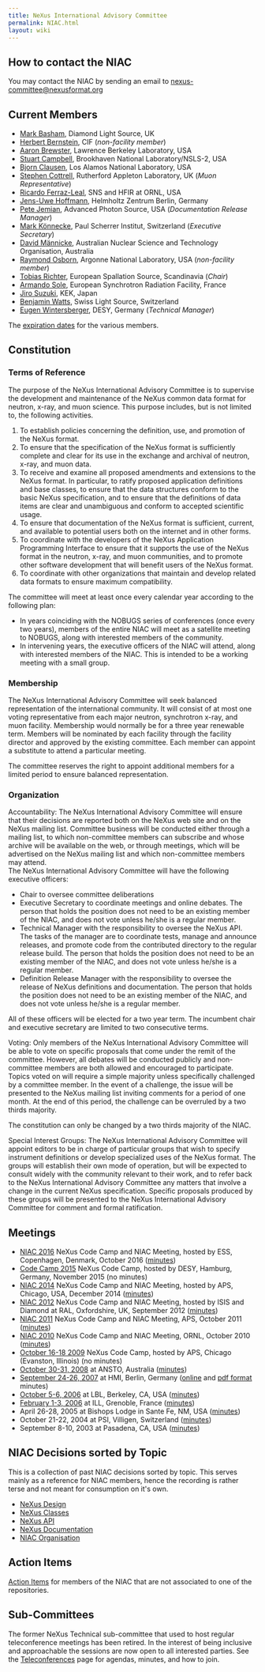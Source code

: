 ```yaml
---
title: NeXus International Advisory Committee
permalink: NIAC.html
layout: wiki
---
```


How to contact the NIAC
-----------------------

You may contact the NIAC by sending an email to
<nexus-committee@nexusformat.org>

Current Members
---------------
-   [Mark Basham](User%3AMark_Basham.html "wikilink"), Diamond Light Source, UK
-   [Herbert Bernstein](User%3AHerbert_Bernstein.html "wikilink"), CIF (*non-facility member*)
-   [Aaron Brewster](User%3AAaron_Brewster.html "wikilink"), Lawrence Berkeley Laboratory, USA
-   [Stuart Campbell](User%3AStuart_Campbell.html "wikilink"), Brookhaven National Laboratory/NSLS-2, USA
-   [Bjorn Clausen](User%3ABjorn_Clausen.html "wikilink"), Los Alamos National Laboratory, USA
-   [Stephen Cottrell](User%3ASteve_Cottrell.html "wikilink"), Rutherford Appleton Laboratory, UK (*Muon Representative*)
-   [Ricardo Ferraz-Leal](User%3A_Ricardo_Ferraz-Leal.html "wikilink"), SNS and HFIR at ORNL, USA
-   [Jens-Uwe Hoffmann](User%3AJens-Uwe_Hoffmann.html "wikilink"), Helmholtz Zentrum Berlin, Germany
-   [Pete Jemian](User%3APete_Jemian.html "wikilink"), Advanced Photon Source, USA (*Documentation Release Manager*)
-   [Mark Könnecke](User%3AMark_Koennecke.html "wikilink"), Paul Scherrer Institut, Switzerland (*Executive Secretary*)
-   [David Männicke](User%3ADavid_Männicke.html "wikilink"), Australian Nuclear Science and Technology Organisation, Australia
-   [Raymond Osborn](User%3ARay_Osborn.html "wikilink"), Argonne National Laboratory, USA (*non-facility member*)
-   [Tobias Richter](User%3ATobias_Richter.html "wikilink"), European Spallation Source, Scandinavia (*Chair*)
-   [Armando Sole](User%3AArmando_Sole.html "wikilink"), European Synchrotron Radiation Facility, France
-   [Jiro Suzuki](User%3AJiro_Suzuki.html "wikilink"), KEK, Japan
-   [Benjamin Watts](http://www.psi.ch/lsc/benjamin-watts), Swiss Light Source, Switzerland
-   [Eugen Wintersberger](User%3AEugenwintersberger.html "wikilink"), DESY, Germany (*Technical Manager*)

The [expiration dates](Membership_Dates.html "wikilink") for the various members.

Constitution
------------

### Terms of Reference

The purpose of the NeXus International Advisory Committee is to
supervise the development and maintenance of the NeXus common data
format for neutron, x-ray, and muon science. This purpose includes, but
is not limited to, the following activities.

1.  To establish policies concerning the definition, use, and promotion
    of the NeXus format.
2.  To ensure that the specification of the NeXus format is sufficiently
    complete and clear for its use in the exchange and archival of
    neutron, x-ray, and muon data.
3.  To receive and examine all proposed amendments and extensions to the
    NeXus format. In particular, to ratify proposed application
    definitions and base classes, to ensure that the data structures
    conform to the basic NeXus specification, and to ensure that the
    definitions of data items are clear and unambiguous and conform to
    accepted scientific usage.
4.  To ensure that documentation of the NeXus format is sufficient,
    current, and available to potential users both on the internet and
    in other forms.
5.  To coordinate with the developers of the NeXus Application
    Programming Interface to ensure that it supports the use of the
    NeXus format in the neutron, x-ray, and muon communities, and to
    promote other software development that will benefit users of the
    NeXus format.
6.  To coordinate with other organizations that maintain and develop
    related data formats to ensure maximum compatibility.

The committee will meet at least once every calendar year according to
the following plan:

-   In years coinciding with the NOBUGS series of conferences (once
    every two years), members of the entire NIAC will meet as a
    satellite meeting to NOBUGS, along with interested members of the
    community.
-   In intervening years, the executive officers of the NIAC will
    attend, along with interested members of the NIAC. This is intended
    to be a working meeting with a small group.

### Membership

The NeXus International Advisory Committee will seek balanced
representation of the international community. It will consist of at
most one voting representative from each major neutron, synchrotron
x-ray, and muon facility. Membership would normally be for a three year
renewable term. Members will be nominated by each facility through the
facility director and approved by the existing committee. Each member
can appoint a substitute to attend a particular meeting.

The committee reserves the right to appoint additional members for a
limited period to ensure balanced representation.

### Organization

Accountability: The NeXus International Advisory Committee will ensure that their decisions are reported both on the NeXus web site and on the NeXus mailing list. Committee business will be conducted either through a mailing list, to which non-committee members can subscribe and whose archive will be available on the web, or through meetings, which will be advertised on the NeXus mailing list and which non-committee members may attend.  
The NeXus International Advisory Committee will have the following
executive officers:

-   Chair to oversee committee deliberations
-   Executive Secretary to coordinate meetings and online debates. The
    person that holds the position does not need to be an existing
    member of the NIAC, and does not vote unless he/she is a regular
    member.
-   Technical Manager with the responsibility to oversee the NeXus API.
    The tasks of the manager are to coordinate tests, manage and
    announce releases, and promote code from the contributed directory
    to the regular release build. The person that holds the position
    does not need to be an existing member of the NIAC, and does not
    vote unless he/she is a regular member.
-   Definition Release Manager with the responsibility to oversee the
    release of NeXus definitions and documentation. The person that
    holds the position does not need to be an existing member of the
    NIAC, and does not vote unless he/she is a regular member.

All of these officers will be elected for a two year term. The incumbent
chair and executive secretary are limited to two consecutive terms.

Voting: Only members of the NeXus International Advisory Committee will be able to vote on specific proposals that come under the remit of the committee. However, all debates will be conducted publicly and non-committee members are both allowed and encouraged to participate.  
Topics voted on will require a simple majority unless specifically
challenged by a committee member. In the event of a challenge, the issue
will be presented to the NeXus mailing list inviting comments for a
period of one month. At the end of this period, the challenge can be
overruled by a two thirds majority.

The constitution can only be changed by a two thirds majority of the
NIAC.

Special Interest Groups: The NeXus International Advisory Committee will appoint editors to be in charge of particular groups that wish to specify instrument definitions or develop specialized uses of the NeXus format. The groups will establish their own mode of operation, but will be expected to consult widely with the community relevant to their work, and to refer back to the NeXus International Advisory Committee any matters that involve a change in the current NeXus specification. Specific proposals produced by these groups will be presented to the NeXus International Advisory Committee for comment and formal ratification.  

Meetings
--------

-   [NIAC 2016](NIAC2016.html "wikilink") NeXus Code Camp and NIAC Meeting,
    hosted by ESS, Copenhagen, Denmark, October 2016
    ([minutes](NIAC2016Minutes.html "wikilink"))
-   [Code Camp 2015](Code_Camp_2015.html "wikilink") NeXus Code Camp, hosted
    by DESY, Hamburg, Germany, November 2015 (no minutes)
-   [NIAC 2014](NIAC2014.html "wikilink") NeXus Code Camp and NIAC Meeting,
    hosted by APS, Chicago, USA, December 2014 
    ([minutes](NIAC2014_Meeting#Minutes.html "wikilink"))
-   [NIAC 2012](NIAC2012.html "wikilink") NeXus Code Camp and NIAC Meeting,
    hosted by ISIS and Diamond at RAL, Oxfordshire, UK, September 2012
    ([minutes](NIAC2012#Meeting_Minutes.html "wikilink"))
-   [NIAC 2011](NIAC2011_CodeCamp.html "wikilink") NeXus Code Camp and NIAC
    Meeting, APS, October 2011
    ([minutes](NIAC2011_CodeCamp#Final_Report.html "wikilink"))
-   [NIAC 2010](NIAC2010.html "wikilink") NeXus Code Camp and NIAC Meeting,
    ORNL, October 2010
    ([minutes](pdfs/Minutes_of_NeXus_Committee_2010.pdf "wikilink"))
-   [October 16-18 2009](NIAC2009.html "wikilink") NeXus Code Camp, hosted by
    APS, Chicago (Evanston, Illinois) (no minutes)
-   [October 30-31, 2008](NIAC2008.html "wikilink") at ANSTO, Australia
    ([minutes](pdfs/NIAC2008_minutes.pdf "wikilink"))
-   [September 24-26, 2007](NIAC2007.html "wikilink") at HMI, Berlin, Germany
    ([online](NIAC2007_Minutes.html "wikilink") and [pdf
    format](pdfs/NIAC2007HMI_minutes.pdf "wikilink") minutes)
-   [October 5-6, 2006](NIAC2006LBL.html "wikilink") at LBL, Berkeley, CA,
    USA ([minutes](pdfs/NIAC2006LBL_minutes.pdf "wikilink"))
-   [February 1-3, 2006](NIAC2006ILL.html "wikilink") at ILL, Grenoble,
    France ([minutes](pdfs/NIAC2006minutes.pdf "wikilink"))
-   April 26-28, 2005 at Bishops Lodge in Sante Fe, NM, USA
    ([minutes](pdfs/NIAC2005minutes.pdf "wikilink"))
-   October 21-22, 2004 at PSI, Villigen, Switzerland
    ([minutes](pdfs/NeXusMinutes-Oct2004.pdf "wikilink"))
-   September 8-10, 2003 at Pasadena, CA, USA
    ([minutes](pdfs/NIAC2003Minutes.pdf "wikilink"))

NIAC Decisions sorted by Topic
------------------------------

This is a collection of past NIAC decisions sorted by topic. This serves
mainly as a reference for NIAC members, hence the recording is rather
terse and not meant for consumption on it's own.

-   [NeXus Design](NIACDesign.html "wikilink")
-   [NeXus Classes](NIACClasses.html "wikilink")
-   [NeXus API](NIACAPI.html "wikilink")
-   [NeXus Documentation](NIACdoc.html "wikilink")
-   [NIAC Organisation](NIACOrg.html "wikilink")

Action Items
------------

[Action Items](NIACActionItems.html "wikilink") for members of the NIAC that
are not associated to one of the repositories.

Sub-Committees
--------------

The former NeXus Technical sub-committee
that used to host regular teleconference meetings
has been retired. 
In the interest of being inclusive and approachable
the sessions are now open to all interested parties. 
See the [Teleconferences](Teleconferences.html "wikilink") page for agendas, minutes, and how to join.

